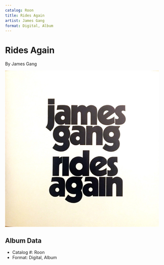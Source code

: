 ```yaml
---
catalog: Roon
title: Rides Again
artist: James Gang
format: Digital, Album
---
```


# Rides Again

By James Gang

![](../../assets/albumcovers/James_Gang-Rides_Again.png)

## Album Data

- Catalog #: Roon
- Format: Digital, Album

